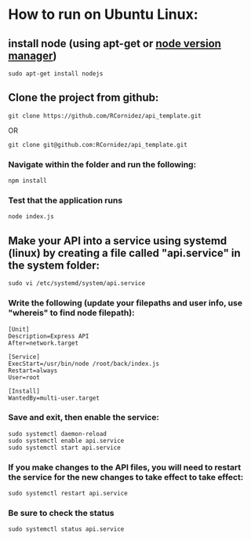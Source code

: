 # How to run on Ubuntu Linux:

## install node (using apt-get or [node version manager](https://github.com/nvm-sh/nvm#installing-and-updating))

```
sudo apt-get install nodejs
```

## Clone the project from github:

```
git clone https://github.com/RCornidez/api_template.git
```
OR

```
git clone git@github.com:RCornidez/api_template.git
```

### Navigate within the folder and run the following:
```
npm install
```
### Test that the application runs
```
node index.js
```


## Make your API into a service using systemd (linux) by creating a file called "api.service" in the system folder:

```	
sudo vi /etc/systemd/system/api.service
```

### Write the following (update your filepaths and user info, use "whereis" to find node filepath):

```
[Unit]
Description=Express API
After=network.target

[Service]
ExecStart=/usr/bin/node /root/back/index.js
Restart=always
User=root

[Install]
WantedBy=multi-user.target
```
		
### Save and exit, then enable the service:

```
sudo systemctl daemon-reload
sudo systemctl enable api.service		
sudo systemctl start api.service
```

### If you make changes to the API files, you will need to restart the service for the new changes to take effect to take effect:
```
sudo systemctl restart api.service
```

### Be sure to check the status
```
sudo systemctl status api.service
```

